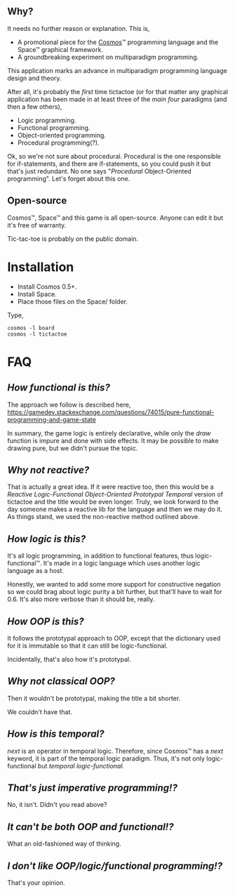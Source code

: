 Why?
--

It needs no further reason or explanation. This is,

- A promotional piece for the [Cosmos](https://cosmos-lang.github.io/)™ programming language and the Space™ graphical framework.
- A groundbreaking experiment on multiparadigm programming.

This application marks an advance in multiparadigm programming language design and theory.

After all, it's probably the _first_ time tictactoe (or for that matter any graphical application has been made in at least three of the _main four_ paradigms (and then a few others),

- Logic programming.
- Functional programming.
- Object-oriented programming.
- Procedural programming(?).

Ok, so we're not sure about procedural. Procedural is the one responsible for if-statements, and there are if-statements, so you could push it but that's just redundant. No one says "_Procedural_ Object-Oriented programming". Let's forget about this one.

Open-source
--

Cosmos™, Space™ and this game is all open-source. Anyone can edit it but it's free of warranty.

Tic-tac-toe is probably on the public domain.

# Installation

- Install Cosmos 0.5+.
- Install Space.
- Place those files on the Space/ folder.

Type,

```
cosmos -l board
cosmos -l tictactoe
```

# FAQ

_How functional is this?_
--

The approach we follow is described here,
https://gamedev.stackexchange.com/questions/74015/pure-functional-programming-and-game-state

In summary, the game logic is entirely declarative, while only the _draw_ function is impure and done with side effects. It may be possible to make drawing pure, but we didn't pursue the topic.

_Why not reactive?_
--

That is actually a great idea. If it were reactive too, then this would be a _Reactive Logic-Functional Object-Oriented Prototypal Temporal_ version of tictactoe and the title would be even longer. Truly, we look forward to the day someone makes a reactive lib for the language and then we may do it. As things stand, we used the non-reactive method outlined above.

_How logic is this?_
--

It's all logic programming, in addition to functional features, thus logic-functional™. It's made in a logic language which uses another logic language as a host.

Honestly, we wanted to add some more support for constructive negation so we could brag about logic purity a bit further, but that'll have to wait for 0.6. It's also more verbose than it should be, really.

_How OOP is this?_
--

It follows the prototypal approach to OOP, except that the dictionary used for it is immutable so that it can still be logic-functional.

Incidentally, that's also how it's prototypal.

_Why not classical OOP?_
--

Then it wouldn't be prototypal, making the title a bit shorter.

We couldn't have that.

_How is this temporal?_
--

_next_ is an operator in temporal logic. Therefore, since Cosmos™ has a _next_ keyword, it is part of the temporal logic paradigm. Thus, it's not only logic-functional but _temporal logic-functional._

_That's just imperative programming!?_
--

No, it isn't. Didn't you read above?

_It can't be both OOP and functional!?_
--

What an old-fashioned way of thinking.

_I don't like OOP/logic/functional programming!?_
--

That's your opinion.
